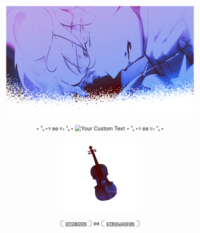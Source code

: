 <img src="lukka.png" alt="luka"  width="800" height="300">


 
 <div align="center">

⋆ ˚｡⋆୨ ʚɞ ୧⋆ ˚｡⋆ ![Your Custom Text](https://komarev.com/ghpvc/?username=aylasaurr&color=6dbcf1&label=♪) ⋆ ˚｡⋆୨ ʚɞ ୧⋆ ˚｡⋆

</div>

<div align="center">

<img src="js.png" alt="violin" width="200">

</div>

  <div align="center">
   
𓊆 [αтαвσσк](https://bloodyros3s.atabook.org/) 𓊇 ʚɞ 𓊆 [ѕтяαωραgє](https://angelsssoftwhispers.straw.page/) 𓊇

</div>
